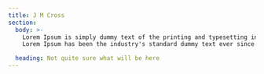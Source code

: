 ```yaml
---
title: J M Cross
section:
  body: >-
    Lorem Ipsum is simply dummy text of the printing and typesetting industry.
    Lorem Ipsum has been the industry's standard dummy text ever since the

  heading: Not quite sure what will be here
---
```



